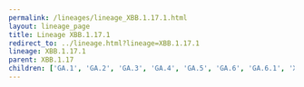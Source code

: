 ```yaml
---
permalink: /lineages/lineage_XBB.1.17.1.html
layout: lineage_page
title: Lineage XBB.1.17.1
redirect_to: ../lineage.html?lineage=XBB.1.17.1
lineage: XBB.1.17.1
parent: XBB.1.17
children: ['GA.1', 'GA.2', 'GA.3', 'GA.4', 'GA.5', 'GA.6', 'GA.6.1', 'XBB.1.17.1']
---
```

